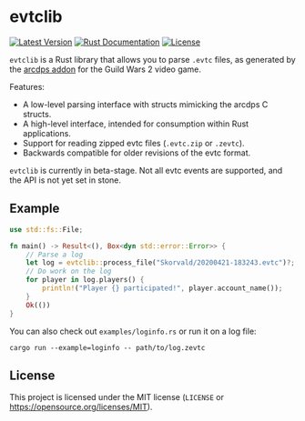 evtclib
=======

[![Latest Version](https://img.shields.io/crates/v/evtclib.svg)](https://crates.io/crates/evtclib)
[![Rust Documentation](https://img.shields.io/badge/api-rustdoc-blue.svg)](https://docs.rs/evtclib)
[![License](https://img.shields.io/crates/l/evtclib.svg)](https://opensource.org/licenses/MIT)

`evtclib` is a Rust library that allows you to parse `.evtc` files, as
generated by the [arcdps addon](https://www.deltaconnected.com/arcdps/) for the
Guild Wars 2 video game.

Features:

* A low-level parsing interface with structs mimicking the arcdps C structs.
* A high-level interface, intended for consumption within Rust applications.
* Support for reading zipped evtc files (`.evtc.zip` or `.zevtc`).
* Backwards compatible for older revisions of the evtc format.

`evtclib` is currently in beta-stage. Not all evtc events are supported, and
the API is not yet set in stone.

Example
-------

```rust
use std::fs::File;

fn main() -> Result<(), Box<dyn std::error::Error>> {
    // Parse a log
    let log = evtclib::process_file("Skorvald/20200421-183243.evtc")?;
    // Do work on the log
    for player in log.players() {
        println!("Player {} participated!", player.account_name());
    }
    Ok(())
}
```

You can also check out `examples/loginfo.rs` or run it on a log file:

```
cargo run --example=loginfo -- path/to/log.zevtc
```

License
-------

This project is licensed under the MIT license (`LICENSE` or
https://opensource.org/licenses/MIT).
